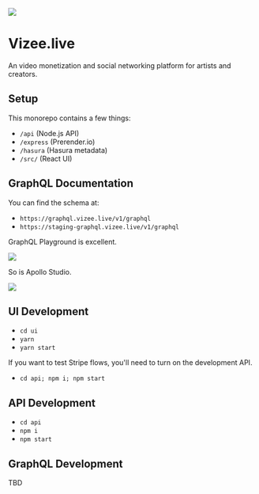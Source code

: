
![](https://dam-media.s3.amazonaws.com/vizee.png)

# Vizee.live

An video monetization and social networking platform for artists and creators.

## Setup

This monorepo contains a few things:

* `/api` (Node.js API)
* `/express` (Prerender.io)
* `/hasura` (Hasura metadata)
* `/src/` (React UI)

## GraphQL Documentation

You can find the schema at:

* `https://graphql.vizee.live/v1/graphql`
* `https://staging-graphql.vizee.live/v1/graphql`

GraphQL Playground is excellent.

![](https://dam-media.s3.amazonaws.com/graphql-playground.png)

So is Apollo Studio.

![](https://dam-media.s3.amazonaws.com/apollo-studio.png)

## UI Development

* `cd ui`
* `yarn`
* `yarn start`

If you want to test Stripe flows, you'll need to turn on the development API.

* `cd api; npm i; npm start`

## API Development

* `cd api`
* `npm i`
* `npm start`

## GraphQL Development

TBD
